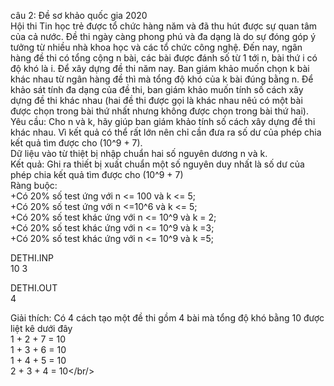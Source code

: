 câu 2:
Đề sơ khảo quốc gia 2020<br/>
Hội thi Tin học trẻ được tổ chức hàng năm và đã thu hút được sự quan tâm của cả nước. Đề thi ngày càng phong phú và đa dạng là do sự đóng góp ý tưởng từ nhiều nhà khoa học và các tổ chức công nghệ. Đến nay, ngân hàng đề thi có tổng cộng n bài, các bài được đánh số từ 1 tới n, bài thứ i có độ khó là i. Để xây dựng đề thi năm nay. Ban giám khảo muốn chọn k bài khác nhau từ ngân hàng đề thì mà tổng độ khó của k bài đúng bằng n. Để khảo sát tính đa dạng của đề thi, ban giám khảo muốn tính số cách xây dựng đề thi khác nhau (hai đề thi được gọi là khác nhau nêú có một bài được chọn trong bài thứ nhất nhưng không được chọn trong bài thứ hai).<br/>
Yêu cầu: Cho n và k, hãy giúp ban giám khảo tính số cách xây dựng đề thi khác nhau. Vì kết quả có thể rất lớn nên chỉ cần đưa ra số dư của phép chia kết quả tìm được cho (10^9 + 7).<br/>
Dữ liệu vào từ thiệt bị nhập chuẩn hai số nguyên dương n và k.<br/>
Kết quả: Ghi ra thiết bị xuất chuẩn một số nguyên duy nhất là số dư của phép chia kết quả tìm được cho (10^9 + 7)<br/>
Ràng buộc:<br/>
+Có 20% số test ứng với n <=  100 và k <= 5;<br/>
+Có 20% số test ứng với n <=10^6 và k <= 5;<br/>
+Có 20% số test khác ứng với n <= 10^9 và k = 2;<br/>
+Có 20% số test khác ứng với n <= 10^9 và k =3;<br/>
+Có 20% số test khác ứng với n <= 10^9 và k =5;<br/>

DETHI.INP<br/>
10 3<br/>

DETHI.OUT<br/>
4<br/>

Giải thích: Có 4 cách tạo một đề thi gồm 4 bài mà tổng độ khó bằng 10 được liệt kê dưới đây<br/>
1 + 2 + 7 = 10<br/>
1 + 3 + 6 = 10<br/>
1 + 4 + 5 = 10<br/>
2 + 3 + 4 = 10</br/>